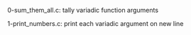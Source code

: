 0-sum_them_all.c:
    tally variadic function arguments

1-print_numbers.c:
    print each variadic argument on new line

